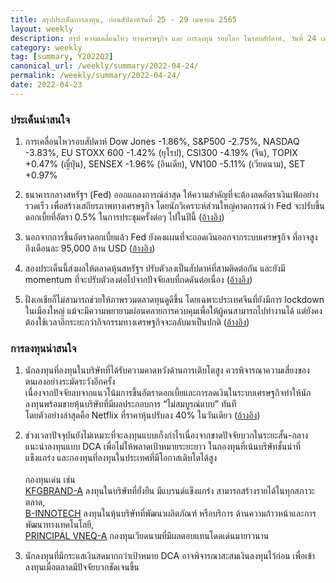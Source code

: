 ```yaml
---
title: สรุปประเด็นการลงทุน, ก่อนสัปดาห์วันที่ 25 - 29 เมษายน 2565
layout: weekly
description: สรุป ความเคลื่อนไหว ทางเศรษฐกิจ และ การลงทุน รอบโลก ในรอบสัปดาห์, วันที่ 24 เมษายน 2565
category: weekly
tag: [summary, Y2022Q2]
canonical_url: /weekly/summary/2022-04-24/
permalink: /weekly/summary/2022-04-24/
date: 2022-04-23
---
```


### ประเด็นน่าสนใจ

1. การเคลื่อนไหวรอบสัปดาห์ Dow Jones -1.86%, S&P500 -2.75%, NASDAQ -3.83%, EU STOXX 600 -1.42% (ยุโรป), CSI300 -4.19% (จีน), TOPIX +0.47% (ญี่ปุ่น), SENSEX -1.96% (อินเดีย), VN100 -5.11% (เวียดนาม), SET +0.97%

2. ธนาคารกลางสหรัฐฯ (Fed) ออกแถลงการณ์ล่าสุด ให้ความสำคัญที่จะต้องลดอัตราเงินเฟ้ออย่างรวดเร็ว เพื่อสร้างเสถียรภาพทางเศรษฐกิจ โดยนักวิเคราะห์ส่วนใหญ่คาดการณ์ว่า Fed จะปรับขึ้นดอกเบี้ยที่อัตรา 0.5% ในการประชุมครั้งต่อๆ ไปในปีนี้
([อ้างอิง](https://www.cnbc.com/2022/04/21/powell-says-taming-inflation-absolutely-essential-and-50-basis-point-hike-on-the-table-for-may.html)) 

3. นอกจากการขึ้นอัตราดอกเบี้ยแล้ว Fed ยังคงแผนที่จะถอดเงินออกจากระบบเศรษฐกิจ ที่อาจสูงถึงเดือนละ 95,000 ล้าน USD 
([อ้างอิง](https://www.cnbc.com/2022/04/06/fed-minutes-march-2022-meetings-.html)) 

4. สองประเด็นนี้ส่งผลให้ตลาดหุ้นสหรัฐฯ ปรับตัวลงเป็นสัปดาห์ที่สามติดต่อกัน และยังมี momentum ที่จะปรับตัวลงต่อไปจากปัจจัยลบที่กดดันต่อเนื่อง
([อ้างอิง](https://www.cnbc.com/2022/04/21/stock-market-futures-open-to-close-news.html)) 

5. ฝั่งเอเชียก็ไม่สามารถช่วยให้ภาพรวมตลาดทุนดูดีขึ้น โดยเฉพาะประเทศจีนที่ยังมีการ lockdown ในเมืองใหญ่ แม้จะมีความพยายามผ่อนคลายการควบคุมเพื่อให้ผู้คนสามารถไปทำงานได้ แต่ยังคงต้องใช้เวลาอีกระยะกว่ากิจกรรมทางเศรษฐกิจจะกลับมาเป็นปกติ
([อ้างอิง](https://www.cnbc.com/2022/04/22/china-covid-lockdown-workers-in-shanghai-struggle-to-get-back-to-work-.html)) 



### การลงทุนน่าสนใจ

1. นักลงทุนที่ลงทุนในบริษัทที่ได้รับความคาดหวังด้านการเติบโตสูง ควรพิจารณาความเสี่ยงของตนเองอย่างระมัดระวังอีกครั้ง  
เนื่องจากปัจจัยลบจากแนวโน้มการขึ้นอัตราดอกเบี้ยและการลดเงินในระบบเศรษฐกิจทำให้นักลงทุนพร้อมขายหุ้นบริษัทที่มีผลประกอบการ “ไม่สมบูรณ์แบบ” ทันที  
โดยตัวอย่างล่าสุดคือ Netflix ที่ราคาหุ้นปรับลง 40% ในวันเดียว ([อ้างอิง](https://www.cnbc.com/2022/04/19/netflix-nflx-earnings-q1-2022.html)) 

2. ช่วงเวลาปัจจุบันยังไม่เหมาะที่จะลงทุนแบบเก็งกำไรเนื่องจากขาดปัจจัยบวกในระยะสั้น-กลาง  
แนะนำลงทุนแบบ DCA เพื่อไม่ให้พลาดเป้าหมายระยะยาว ในกองทุนที่เน้นบริษัทชั้นนำที่แข็งแกร่ง และกองทุนที่ลงทุนในประเทศที่มีโอกาสเติบโตได้สูง<br><br>
กองทุนเด่น เช่น  
[KFGBRAND-A](https://www.finnomena.com/fund/KFGBRAND-A) ลงทุนในบริษัทที่ยั่งยืน มีแบรนด์แข็งแกร่ง สามารถสร้างรายได้ในทุกสภาวะตลาด,  
[B-INNOTECH](https://www.finnomena.com/fund/B-INNOTECH) ลงทุนในหุ้นบริษัทที่พัฒนาผลิตภัณฑ์ หรือบริการ ด้านความก้าวหน้าและการพัฒนาทางเทคโนโลยี,  
[PRINCIPAL VNEQ-A](https://www.finnomena.com/fund/PRINCIPAL%20VNEQ-A) กองทุนเวียดนามที่มีผลตอบแทนโดดเด่นมายาวนาน

2. นักลงทุนที่มีกระแสเงินสดมากกว่าเป้าหมาย DCA อาจพิจารณาสะสมเงินลงทุนไว้ก่อน เพื่อเข้าลงทุนเมื่อตลาดมีปัจจัยบวกชัดเจนขึ้น